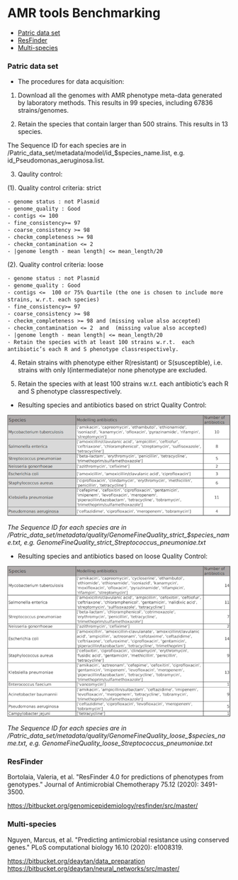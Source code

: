 # AMR tools Benchmarking

- [Patric data set](#data)
- [ResFinder](#p)
- [Multi-species](#m)

### <a name="data"></a>Patric data set
- The procedures for data acquisition:

1. Download all the genomes with AMR phenotype meta-data generated by laboratory methods. This results in 99 species, including 67836 strains/genomes.

2. Retain the species that contain larger than 500 strains. This results in 13 species.

The Sequence ID for each species are in /Patric_data_set/metadata/model/id_$species_name.list, e.g. id_Pseudomonas_aeruginosa.list.

3. Qaulity control: 

(1). Quality control criteria: strict

    - genome status : not Plasmid
    - genome_quality : Good
    - contigs <= 100
    - fine_consistency>= 97
    - coarse_consistency >= 98
    - checkm_completeness >= 98
    - checkm_contamination <= 2
    - |genome length - mean length| <= mean_length/20


(2). Quality control criteria: loose

    - genome status : not Plasmid
    - genome_quality : Good
    - contigs <=  100 or 75% Quartile (the one is chosen to include more strains, w.r.t. each species)
    - fine_consistency>= 97
    - coarse_consistency >= 98
    - checkm_completeness >= 98 and (missing value also accepted)
    - checkm_contamination <= 2  and  (missing value also accepted)
    - |genome length - mean length| <= mean_length/20
    - Retain the species with at least 100 strains w.r.t.  each antibiotic’s each R and S phenotype classrespectively.


4. Retain strains with phenotype either R(resistant) or S(susceptible), i.e. strains with only I(intermediate)or none phenotype are excluded.

5. Retain the species with at least 100 strains w.r.t.  each antibiotic’s each R and S phenotype classrespectively. 


- Resulting species and antibiotics based on strict Quality Control:

![plot](./Patric_data_set/species_strict.png) 

*The Sequence ID for each species are in /Patric_data_set/metadata/quality/GenomeFineQuality_strict_$species_name.txt, e.g. GenomeFineQuality_strict_Streptococcus_pneumoniae.txt*

    
- Resulting species and antibiotics based on loose Quality Control:

![plot](./Patric_data_set/species_loose.png)

*The Sequence ID for each species are in /Patric_data_set/metadata/quality/GenomeFineQuality_loose_$species_name.txt, e.g. GenomeFineQuality_loose_Streptococcus_pneumoniae.txt*


### <a name="p"></a>ResFinder

Bortolaia, Valeria, et al. "ResFinder 4.0 for predictions of phenotypes from genotypes." Journal of Antimicrobial Chemotherapy 75.12 (2020): 3491-3500.

https://bitbucket.org/genomicepidemiology/resfinder/src/master/



### <a name="m"></a>Multi-species
Nguyen, Marcus, et al. "Predicting antimicrobial resistance using conserved genes." PLoS computational biology 16.10 (2020): e1008319.

https://bitbucket.org/deaytan/data_preparation
https://bitbucket.org/deaytan/neural_networks/src/master/




